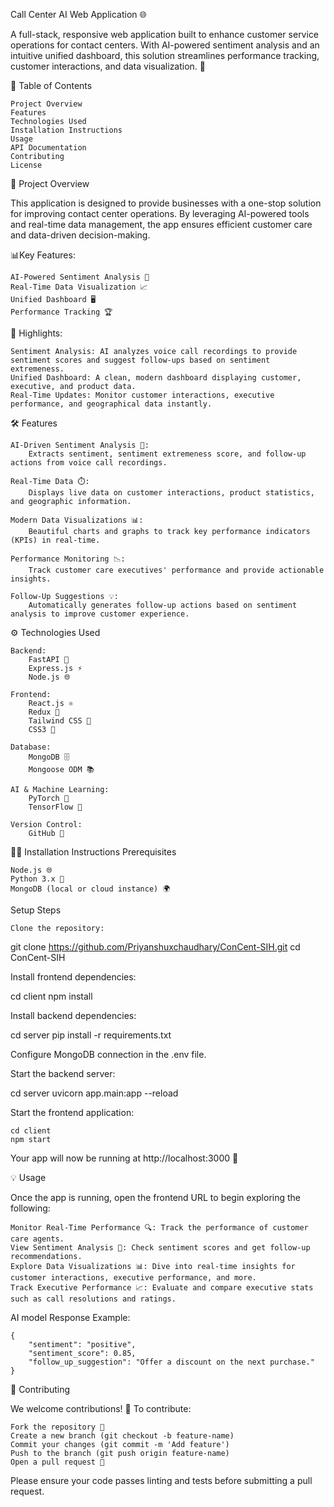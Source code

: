 Call Center AI Web Application 🌐

A full-stack, responsive web application built to enhance customer service operations for contact centers. With AI-powered sentiment analysis and an intuitive unified dashboard, this solution streamlines performance tracking, customer interactions, and data visualization. 🚀

📑 Table of Contents

    Project Overview
    Features
    Technologies Used
    Installation Instructions
    Usage
    API Documentation
    Contributing
    License

🌟 Project Overview

This application is designed to provide businesses with a one-stop solution for improving contact center operations. By leveraging AI-powered tools and real-time data management, the app ensures efficient customer care and data-driven decision-making. 

📊Key Features:

    AI-Powered Sentiment Analysis 💬
    Real-Time Data Visualization 📈
    Unified Dashboard 🖥️
    Performance Tracking 🏆

📌 Highlights:

    Sentiment Analysis: AI analyzes voice call recordings to provide sentiment scores and suggest follow-ups based on sentiment extremeness.
    Unified Dashboard: A clean, modern dashboard displaying customer, executive, and product data.
    Real-Time Updates: Monitor customer interactions, executive performance, and geographical data instantly.

🛠️ Features

    AI-Driven Sentiment Analysis 🧠:
        Extracts sentiment, sentiment extremeness score, and follow-up actions from voice call recordings.

    Real-Time Data ⏱️:
        Displays live data on customer interactions, product statistics, and geographic information.

    Modern Data Visualizations 📊:
        Beautiful charts and graphs to track key performance indicators (KPIs) in real-time.

    Performance Monitoring 📉:
        Track customer care executives' performance and provide actionable insights.

    Follow-Up Suggestions 💡:
        Automatically generates follow-up actions based on sentiment analysis to improve customer experience.

⚙️ Technologies Used

    Backend:
        FastAPI 🚀
        Express.js ⚡
        Node.js 🌐

    Frontend:
        React.js ⚛️
        Redux 🔄
        Tailwind CSS 🎨
        CSS3 🌟

    Database:
        MongoDB 🗄️
        Mongoose ODM 📚

    AI & Machine Learning:
        PyTorch 🤖
        TensorFlow 🧠

    Version Control:
        GitHub 🐙

🧑‍💻 Installation Instructions
Prerequisites

    Node.js 🌐
    Python 3.x 🐍
    MongoDB (local or cloud instance) 🌍

Setup Steps

    Clone the repository:

git clone https://github.com/Priyanshuxchaudhary/ConCent-SIH.git
cd ConCent-SIH

Install frontend dependencies:

cd client
npm install

Install backend dependencies:

cd server
pip install -r requirements.txt

Configure MongoDB connection in the .env file.

Start the backend server:

cd server
uvicorn app.main:app --reload

Start the frontend application:

    cd client
    npm start

Your app will now be running at http://localhost:3000 🚀

💡 Usage

Once the app is running, open the frontend URL to begin exploring the following:

    Monitor Real-Time Performance 🔍: Track the performance of customer care agents.
    View Sentiment Analysis 🧠: Check sentiment scores and get follow-up recommendations.
    Explore Data Visualizations 📊: Dive into real-time insights for customer interactions, executive performance, and more.
    Track Executive Performance 📈: Evaluate and compare executive stats such as call resolutions and ratings.

AI model Response Example:

    {
        "sentiment": "positive",
        "sentiment_score": 0.85,
        "follow_up_suggestion": "Offer a discount on the next purchase."
    }

🤝 Contributing

We welcome contributions! 🙌 To contribute:

    Fork the repository 🍴
    Create a new branch (git checkout -b feature-name)
    Commit your changes (git commit -m 'Add feature')
    Push to the branch (git push origin feature-name)
    Open a pull request 🎯

Please ensure your code passes linting and tests before submitting a pull request.
